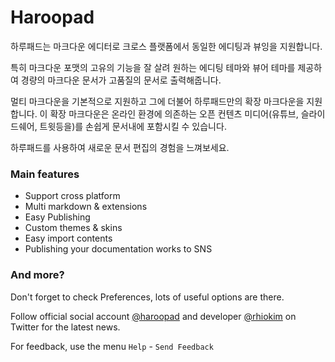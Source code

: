 # Haroopad

하루패드는 마크다운 에디터로 크로스 플랫폼에서 동일한 에디팅과 뷰잉을 지원합니다.

특히 마크다운 포맷의 고유의 기능을 잘 살려 원하는 에디팅 테마와 뷰어 테마를 제공하여 경량의 마크다운 문서가 고품질의 문서로 출력해줍니다.

멀티 마크다운을 기본적으로 지원하고 그에 더불어 하루패드만의 확장 마크다운을 지원합니다. 이 확장 마크다운은 온라인 환경에 의존하는 오픈 컨텐츠 미디어(유튜브, 슬라이드쉐어, 트윗등을)를 손쉽게 문서내에 포함시킬 수 있습니다. 

하루패드를 사용하여 새로운 문서 편집의 경험을 느껴보세요.

### Main features

* Support cross platform
* Multi markdown & extensions
* Easy Publishing
* Custom themes & skins
* Easy import contents
* Publishing your documentation works to SNS

### And more?

Don't forget to check Preferences, lots of useful options are there.

Follow official social account [@haroopad](https://twitter.com/haroopad) and developer [@rhiokim](https://twitter.com/rhiokim) on Twitter for the latest news.

For feedback, use the menu `Help` - `Send Feedback`